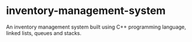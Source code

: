 # inventory-management-system
An inventory management system built using C++ programming language, linked lists, queues and stacks. 
